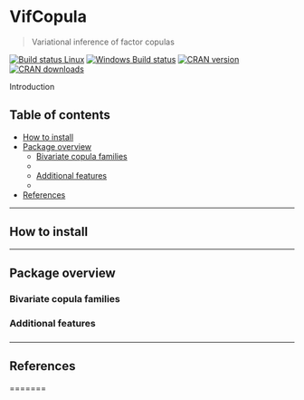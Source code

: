 VifCopula
==========

> Variational inference of factor copulas

[![Build status Linux](https://travis-ci.com/hoanguc3m/vifcopula.svg?branch=master)](https://travis-ci.com/hoanguc3m/vifcopula)
[![Windows Build status]()]()
[![CRAN version]()]() 
[![CRAN downloads]()]()

Introduction

Table of contents
-----------------

- [How to install](#how-to-install)
- [Package overview](#package-overview)
	- [Bivariate copula families](#bivariate-copula-families)
	- [](#)
	- [Additional features](#additional-features)
	- [](#)
- [References](#references)


------------------------------------------------------------------------


How to install
--------------


------------------------------------------------------------------------

Package overview
----------------

### Bivariate copula families

### 

### Additional features
  
### 


------------------------------------------------------------------------

References
----------

=======



